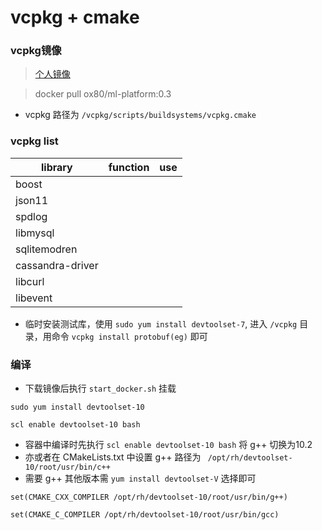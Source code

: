 # vcpkg + cmake

### vcpkg镜像 


> [个人镜像](https://hub.docker.com/r/ox80/ml-platform/tags?page=1&ordering=last_updated)

> docker pull ox80/ml-platform:0.3

* vcpkg 路径为 `/vcpkg/scripts/buildsystems/vcpkg.cmake`

### vcpkg list

| library        | function    |  use  |
| --------   | -----   | ---- |
| boost        |      |      |
| json11        |       |       |
| spdlog        |       |       |
| libmysql        |       |       |
| sqlitemodren        |       |       |
| cassandra-driver        |       |       |
| libcurl        |       |       |
| libevent        |       |       |


* 临时安装测试库，使用 `sudo yum install devtoolset-7`, 进入 `/vcpkg` 目录，用命令 `vcpkg install protobuf(eg)` 即可

### 编译

* 下载镜像后执行 `start_docker.sh` 挂载


```
sudo yum install devtoolset-10

scl enable devtoolset-10 bash
```

* 容器中编译时先执行 `scl enable devtoolset-10 bash` 将 g++ 切换为10.2
* 亦或者在 CMakeLists.txt 中设置 g++ 路径为 ` /opt/rh/devtoolset-10/root/usr/bin/c++`
* 需要 g++ 其他版本需 `yum install devtoolset-V` 选择即可

```
set(CMAKE_CXX_COMPILER /opt/rh/devtoolset-10/root/usr/bin/g++)

set(CMAKE_C_COMPILER /opt/rh/devtoolset-10/root/usr/bin/gcc)
```
